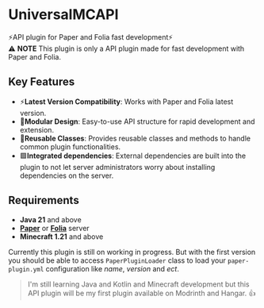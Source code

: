 # UniversalMCAPI
⚡API plugin for Paper and Folia fast development⚡\
⚠️ **NOTE** This plugin is only a API plugin made for fast development with Paper and Folia.


## Key Features
- ⚡**Latest Version Compatibility**: Works with Paper and Folia latest version.
- 🧰**Modular Design**: Easy-to-use API structure for rapid development and extension.
- 🔷**Reusable Classes**: Provides reusable classes and methods to handle common plugin functionalities.
- 🟩**Integrated dependencies**: External dependencies are built into the plugin to not let server administrators worry about installing dependencies on the server.


## Requirements
- **Java 21** and above
- **[Paper](https://papermc.io/downloads/paper)** or **[Folia](https://papermc.io/software/folia)** server
- **Minecraft 1.21** and above


Currently this plugin is still on working in progress.
But with the first version you should be able to access `PaperPluginLoader`
class to load your `paper-plugin.yml` configuration like _name_, _version_ and _ect_.


> I'm still learning Java and Kotlin and Minecraft development but this API plugin will be my first plugin available on Modrinth and Hangar. 👍
